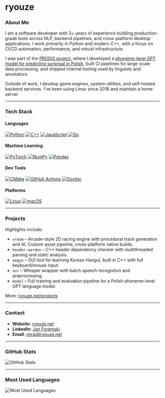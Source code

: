 # ryouze

### About Me

I am a software developer with 3+ years of experience building production-grade tools across NLP, backend pipelines, and cross-platform desktop applications. I work primarily in Python and modern C++, with a focus on CI/CD automation, performance, and robust infrastructure.

I was part of the [PRODIS project](https://prodis-opus19.github.io), where I developed a [phoneme-level GPT model for predicting surprisal in Polish](https://arxiv.org/abs/2404.10112), built CI pipelines for large-scale data processing, and shipped internal tooling used by linguists and annotators.

Outside of work, I develop game engines, system utilities, and self-hosted backend services. I’ve been using Linux since 2016 and maintain a home server.

---

### Tech Stack

#### Languages
[![Python](https://img.shields.io/badge/Python-3776AB?logo=python&logoColor=fff)](#)
[![C++](https://img.shields.io/badge/C++-%2300599C.svg?logo=c%2B%2B&logoColor=white)](#)
[![JavaScript](https://img.shields.io/badge/JavaScript-F7DF1E?logo=javascript&logoColor=000)](#)
[![Go](https://img.shields.io/badge/Go-%2300ADD8.svg?logo=go&logoColor=white)](#)

#### Machine Learning
[![PyTorch](https://img.shields.io/badge/PyTorch-ee4c2c?logo=pytorch&logoColor=white)](#)
[![NumPy](https://img.shields.io/badge/NumPy-4DABCF?logo=numpy&logoColor=fff)](#)
[![Pandas](https://img.shields.io/badge/Pandas-150458?logo=pandas&logoColor=fff)](#)

#### Dev Tools
[![CMake](https://img.shields.io/badge/CMake-064F8C?logo=cmake&logoColor=white)](#)
[![GitHub Actions](https://img.shields.io/badge/GitHub_Actions-2088FF?logo=github-actions&logoColor=white)](#)
[![Docker](https://img.shields.io/badge/Docker-2496ED?logo=docker&logoColor=fff)](#)

#### Platforms
[![Linux](https://img.shields.io/badge/Linux-FCC624?logo=linux&logoColor=black)](#)
[![macOS](https://img.shields.io/badge/macOS-000000?logo=apple&logoColor=F0F0F0)](#)

---

### Projects

Highlights include:

- `vroom` – Arcade-style 2D racing engine with procedural track generation and AI. Custom asset pipeline, cross-platform native builds.
- `header-warden` – C++ header dependency checker with multithreaded parsing and static analysis.
- `aegyo` – GUI tool for learning Korean Hangul, built in C++ with full keyboard/mouse input.
- `asr` – Whisper wrapper with batch speech recognition and preprocessing.
- `model` – Full training and evaluation pipeline for a Polish phoneme-level GPT language model.

More: [ryouze.net/projects](https://ryouze.net/projects)

---

### Contact

- **Website**: [ryouze.net](https://ryouze.net)
- **LinkedIn**: [Jan Foremski](https://www.linkedin.com/in/jan-foremski-ab60122b8)
- **Email**: [mirai@ryouze.net](mailto:mirai@ryouze.net)

---

### GitHub Stats

![GitHub Stats](https://github-readme-stats.vercel.app/api?username=ryouze&show_icons=true&theme=github_dark&count_private=true&hide=contribs&include_all_commits=true&hide_rank=true&show=prs,issues,stars)

---

### Most Used Languages

![Most Used Languages](https://github-readme-stats.vercel.app/api/top-langs/?username=ryouze&layout=compact&theme=github_dark&hide=cmake,css)
